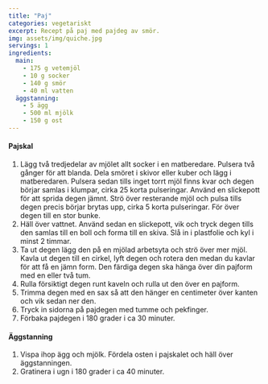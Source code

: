 ```yaml
---
title: "Paj"
categories: vegetariskt
excerpt: Recept på paj med pajdeg av smör.
img: assets/img/quiche.jpg
servings: 1
ingredients:
  main:
    - 175 g vetemjöl
    - 10 g socker
    - 140 g smör
    - 40 ml vatten
  äggstanning:
    - 5 ägg
    - 500 ml mjölk
    - 150 g ost
---
```


#### Pajskal

1. Lägg två tredjedelar av mjölet allt socker i en matberedare. Pulsera två
   gånger för att blanda. Dela smöret i skivor eller kuber och lägg i
   matberedaren. Pulsera sedan tills inget torrt mjöl finns kvar och degen
   börjar samlas i klumpar, cirka 25 korta pulseringar. Använd en slickepott för
   att sprida degen jämnt. Strö över resterande mjöl och pulsa tills degen
   precis börjar brytas upp, cirka 5 korta pulseringar. För över degen till en
   stor bunke.
2. Häll över vattnet. Använd sedan en slickepott, vik och tryck degen tills den
   samlas till en boll och forma till en skiva. Slå in i plastfolie och kyl i
   minst 2 timmar.
3. Ta ut degen lägg den på en mjölad arbetsyta och strö över mer mjöl. Kavla ut
   degen till en cirkel, lyft degen och rotera den medan du kavlar för att få en
   jämn form. Den färdiga degen ska hänga över din pajform med en eller två tum.
4. Rulla försiktigt degen runt kaveln och rulla ut den över en pajform.
5. Trimma degen med en sax så att den hänger en centimeter över kanten och vik
   sedan ner den.
6. Tryck in sidorna på pajdegen med tumme och pekfinger.
7. Förbaka pajdegen i 180 grader i ca 30 minuter.

#### Äggstanning

1. Vispa ihop ägg och mjölk. Fördela osten i pajskalet och häll över
   äggstanningen.
2. Gratinera i ugn i 180 grader i ca 40 minuter.
